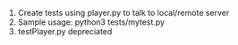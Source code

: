 1. Create tests using player.py to talk to local/remote server
2. Sample usage: python3 tests/mytest.py
3. testPlayer.py depreciated
